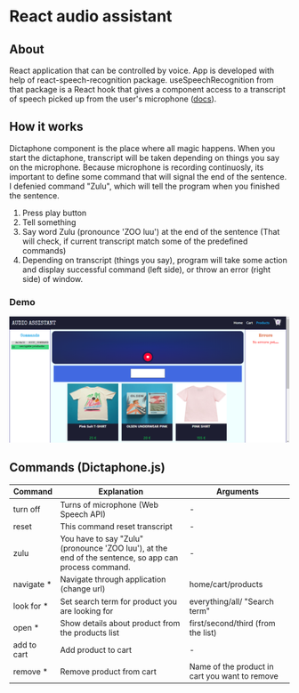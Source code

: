 # React audio assistant 


## About

React application that can be controlled by voice. App is developed with help of react-speech-recognition package. useSpeechRecognition from that package is a React hook that gives a component access to a transcript of speech picked up from the user's microphone ([docs](https://www.npmjs.com/package/react-speech-recognition)). 

  
 
 
## How it works

Dictaphone component is the place where all magic happens. When you start the dictaphone, transcript will be taken depending on things you say on the microphone. Because microphone is recording continuosly, its important to define some command that will signal the end of the sentence.
I defenied command "Zulu", which will tell the program when you finished the sentence.

 
1. Press play button     
2. Tell something
3. Say word Zulu (pronounce 'ZOO luu') at the end of the sentence (That will check, if current transcript match some of the predefined commands)
4. Depending on transcript (things you say), program will take some action and display successful command (left side), or throw an error (right side) of window.

### Demo

[![LOOK AT THE PICTURE](https://github.com/svire/ReactAudioAssistant/blob/master/src/assets/navigateproducts.png)](https://www.youtube.com/watch?v=W3aUsFDED08)

## Commands (Dictaphone.js)

Command | Explanation | Arguments
------------ | -------------  | ------------- 
turn off | Turns of microphone (Web Speech API)| -
reset | This command reset transcript| -
zulu | You have to say "Zulu" (pronounce 'ZOO luu'), at the end of the sentence, so app can process command.| -
navigate * | Navigate through application (change url)| home/cart/products
look for * | Set search term for product you are looking for| everything/all/ "Search term"
open * | Show details about product from the products list | first/second/third (from the list)
add to cart | Add product to cart  | -
remove * | Remove product from cart | Name of the product in cart you want to remove



 
